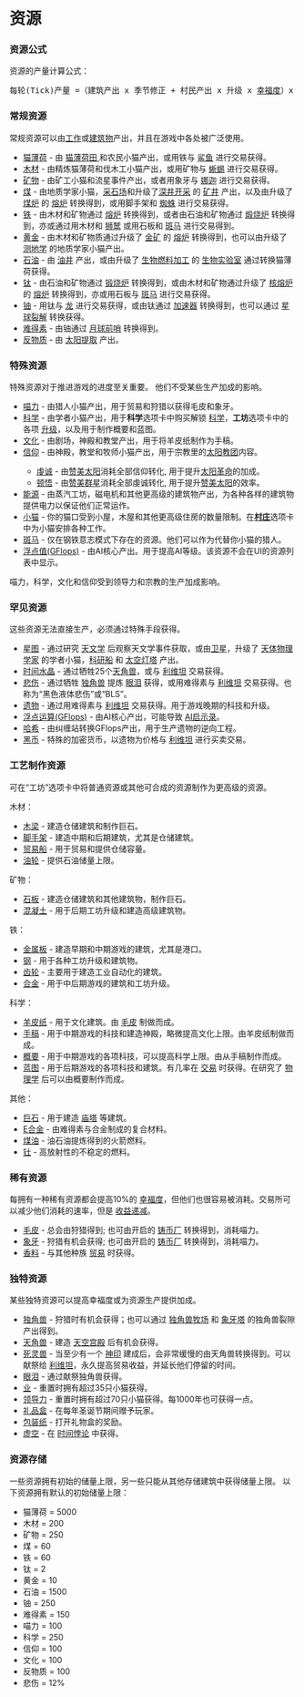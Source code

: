 # 资源

### 资源公式
资源的产量计算公式：
<pre>每轮(Tick)产量 =（建筑产出 x 季节修正 + 村民产出 x 升级 x <a href="?file=005-名词解释/01-幸福度">幸福度</a>）x 建筑%加成 + 自动转换 - 消耗 x 消耗%修正
</pre>

### 常规资源
常规资源可以由<a href="?file=001-猫咪百科/02-村庄">工作</a>或<a href="?file=001-猫咪百科/01-建筑物/01-食物生产建筑">建筑物</a>产出，并且在游戏中各处被广泛使用。
<ul>
 <li>
 <a href="?file=003-资源大全/01-猫薄荷">猫薄荷</a> - 由 <a href="?file=001-猫咪百科/01-建筑物/01-食物生产建筑#猫薄荷田">猫薄荷田 </a>和农民小猫产出，或用铁与 <a href="?file=001-猫咪百科/05-贸易">鲨鱼</a> 进行交易获得。
 </li>
 <li>
 <a href="?file=003-资源大全/02-木材">木材</a> - 由精炼猫薄荷和伐木工小猫产出，或用矿物与 <a href="?file=001-猫咪百科/05-贸易">蜥蜴</a> 进行交易获得。
 </li>
 <li>
 <a href="?file=003-资源大全/03-矿物">矿物</a> - 由矿工小猫和流星事件产出，或者用象牙与 <a href="?file=001-猫咪百科/05-贸易">娜迦</a> 进行交易获得。
 </li>
 <li>
 <a href="?file=003-资源大全/04-煤">煤</a> - 由地质学家小猫，<a href="?file=001-猫咪百科/01-建筑物/05-资源建筑#采石场">采石场</a>和升级了<a href="?file=001-猫咪百科/04-工坊/01-升级#深井开采">深井开采</a> 的 <a href="?file=001-猫咪百科/01-建筑物/05-资源建筑#矿井">矿井</a> 产出，以及由升级了 <a href="?file=001-猫咪百科/04-工坊/01-升级#煤炉">煤炉</a> 的 <a href="?file=001-猫咪百科/01-建筑物/06-工业建筑#熔炉">熔炉</a> 转换得到，或用脚手架和 <a href="?file=001-猫咪百科/05-贸易">蜘蛛</a> 进行交易获得。
 </li>
 <li>
  <a href="?file=003-资源大全/05-铁">铁</a> - 由木材和矿物通过 <a href="?file=001-猫咪百科/01-建筑物/06-工业建筑#熔炉">熔炉</a> 转换得到，或者由石油和矿物通过 <a href="?file=001-猫咪百科/01-建筑物/06-工业建筑#煅烧炉">煅烧炉</a> 转换得到，亦或通过用木材和 <a href="?file=001-猫咪百科/05-贸易">狮鹫</a> 或用石板和 <a href="?file=001-猫咪百科/05-贸易#斑马">斑马</a> 进行交易得到。
  </li>
 <li>
  <a href="?file=003-资源大全/07-黄金">黄金</a> - 由木材和矿物质通过升级了 <a href="?file=001-猫咪百科/04-工坊/01-升级#金矿">金矿</a> 的 <a href="?file=001-猫咪百科/01-建筑物/06-工业建筑#熔炉">熔炉</a> 转换得到，也可以由升级了 <a href="?file=001-猫咪百科/04-工坊/01-升级#测地学">测地学</a> 的地质学家小猫产出。
 </li>
 <li>
  <a href="?file=003-资源大全/08-石油">石油</a> - 由 <a href="?file=001-猫咪百科/01-建筑物/05-资源建筑#油井">油井</a> 产出，或由升级了 <a href="?file=001-猫咪百科/04-工坊/01-升级#生物燃料加工">生物燃料加工</a> 的 <a href="?file=001-猫咪百科/01-建筑物/03-科学建筑#生物实验室">生物实验室</a> 通过转换猫薄荷获得。
  </li>
 <li>
  <a href="?file=003-资源大全/09-钛">钛</a> - 由石油和矿物通过 <a href="?file=001-猫咪百科/01-建筑物/06-工业建筑#煅烧炉">锻烧炉</a> 转换得到，或由木材和矿物通过升级了 <a href="?file=001-猫咪百科/04-工坊/01-升级#核熔炉">核熔炉</a> 的 <a href="?file=001-猫咪百科/01-建筑物/06-工业建筑#熔炉">熔炉</a> 转换得到，亦或用石板与 <a href="?file=001-猫咪百科/05-贸易#斑马">斑马</a> 进行交易获得。
  </li>
 <li>
  <a href="?file=003-资源大全/10-铀">铀</a> - 用钛与 <a href="?file=001-猫咪百科/05-贸易">龙</a> 进行交易获得，或由钛通过 <a href="?file=001-猫咪百科/01-建筑物/05-资源建筑#加速器">加速器</a> 转换得到，也可以通过 <a href="?file=001-猫咪百科/07-空间/05-沙丘星#星球裂解">星球裂解</a> 转换获得。
  </li>
 <li>
  <a href="?file=003-资源大全/11-难得素">难得素</a> - 由铀通过 <a href="?file=001-猫咪百科/07-空间/04-月球#月球前哨">月球前哨</a> 转换得到。
  </li>
 <li>
  <a href="?file=003-资源大全/12-反物质">反物质</a> - 由 <a href="?file=001-猫咪百科/07-空间/07-太阳#太阳提取">太阳提取</a> 产出。
  </li>
</ul>  

### 特殊资源
特殊资源对于推进游戏的进度至关重要。
他们不受某些生产加成的影响。

<ul>
 <li> <a href="?file=003-资源大全/13-喵力">喵力</a> - 由猎人小猫产出，用于贸易和狩猎以获得毛皮和象牙。</li>
 <li> <a href="?file=003-资源大全/14-科学">科学</a> - 由学者小猫产出，用于<strong>科学</strong>选项卡中购买解锁 <a href="?file=001-猫咪百科03-科学/01-科学">科学</a>，<strong>工坊</strong>选项卡中的各项 <a href="?file=001-猫咪百科/04-工坊/01-升级">升级</a>，以及用于制作概要和蓝图。
 <li> <a href="?file=003-资源大全/15-文化">文化</a> - 由剧场，神殿和教堂产出，用于将羊皮纸制作为手稿</a>。</li>
 <li> <a href="?file=003-资源大全/16-信仰">信仰</a> - 由神殿，教堂和牧师小猫产出，用于宗教里的<a href="?file=001-猫咪百科/06-宗教/002-太阳教团">太阳教团</a>内容。</li>
 <ul>
   <li>  <a href="?file=003-资源大全/58-虔诚">虔诚</a> - 由<a href="?file=001-猫咪百科/06-宗教/002-太阳教团#赞美太阳">赞美太阳</a>消耗全部信仰转化, 用于提升<a href="?file=001-猫咪百科/06-宗教/002-太阳教团#太阳革命">太阳革命</a>的加成。</li>
   <li> <a href="?file=003-资源大全/59-顿悟">顿悟</a> - 由<a href="?file=001-猫咪百科/06-宗教/002-太阳教团#赞美群星">赞美群星</a>消耗全部虔诚转化, 用于提升<a href="?file=001-猫咪百科/06-宗教/002-太阳教团#赞美太阳">赞美太阳</a>的效率。</li>
</ul>
 <li> <a href="?file=003-资源大全/17-能源">能源</a> - 由蒸汽工坊，磁电机和其他更高级的建筑物产出，为各种各样的建筑物提供电力以保证他们正常运作。</li>
 <li> <a href="?file=003-资源大全/18-小猫">小猫</a> - 你的猫口受到小屋，木屋和其他更高级住房的数量限制。在<strong><a href="?file=001-猫咪百科/02-村庄">村庄</a></strong>选项卡中为小猫安排各种工作。</li>
 <li> <a href="?file=003-资源大全/56-斑马">斑马</a> - 仅在钢铁意志模式下存在的资源。他们可以作为代替你小猫的猎人。</li>
 <li> <a href="?file=003-资源大全/55-GFlops">浮点值(GFlops)</a> - 由AI核心产出。用于提高AI等级。该资源不会在UI的资源列表中显示。</li>
</ul>

喵力，科学，文化和信仰受到领导力和宗教的生产加成影响。 

### 罕见资源  

这些资源无法直接生产，必须通过特殊手段获得。
<ul>
 <li> <a href="?file=003-资源大全/19-星图">星图</a> - 通过研究 <a href="?file=001-猫咪百科/03-科学/01-科学#天文学">天文学</a> 后观察天文学事件获取，或由<a href="?file=001-猫咪百科/07-空间/03-喵星#卫星">卫星</a>，升级了 <a href="file=001-猫咪百科/04-工坊/01-升级#天体物理学家">天体物理学家</a> 的学者小猫，<a href="?file=001-猫咪百科/07-空间/06-碧池#科研船">科研船</a> 和 <a href="?file=001-猫咪百科/07-空间/09-开罗#太空灯塔">太空灯塔</a> 产出。</li>
 <li> <a href="?file=003-资源大全/20-时间水晶">时间水晶</a> - 通过牺牲25个<a href="?file=003-资源大全/46-天角兽">天角兽</a>，或与 <a href="?file=001-猫咪百科/05-贸易">利维坦</a> 交易获得。</li>
 <li> <a href="?file=003-资源大全/21-悲伤">悲伤</a> - 通过牺牲 <a href="?file=003-资源大全/45-独角兽">独角兽</a> 提炼 <a href="?file=003-资源大全/48-眼泪">眼泪</a> 获得，或用难得素与 <a href="?file=001-猫咪百科/05-贸易">利维坦</a> 交易获得。也称为“黑色液体悲伤”或“BLS”。
 <li> <a href="?file=003-资源大全/22-遗物">遗物</a> - 通过用难得素与 <a href="?file=001-猫咪百科/05-贸易">利维坦</a> 交易获得。用于游戏晚期的科技和升级。</li>
 <li> <a href="?file=003-资源大全/55-GFlops">浮点运算(GFlops)</a> - 由AI核心产出，可能导致 <a href="?file=007-常见问题/01-FAQ#AI启示录是什么">AI启示录</a>。</li>
 <li> <a href="?file=003-资源大全/23-哈希">哈希</a> - 由纠缠站转换GFlops产出，用于生产遗物的逆向工程。</li>
 <li> <a href="?file=003-资源大全/54-黑币">黑币</a> - 特殊的加密货币，以遗物为价格与 <a href="?file=001-猫咪百科/05-贸易">利维坦</a> 进行买卖交易。</li>
</ul>  

### 工艺制作资源
可在“工坊”选项卡中将普通资源或其他可合成的资源制作为更高级的资源。  

木材：
<ul>
 <li> <a href="?file=003-资源大全/24-木梁">木梁</a> - 建造仓储建筑和制作巨石。</li>
 <li> <a href="?file=003-资源大全/25-脚手架">脚手架</a> - 建造中期和后期建筑，尤其是仓储建筑。</li>
 <li> <a href="?file=003-资源大全/26-贸易船">贸易船</a> - 用于贸易和提供仓储容量。</li>
 <li> <a href="?file=003-资源大全/27-油轮">油轮</a> - 提供石油储量上限。</li>
</ul>
矿物：
<ul>
 <li> <a href="?file=003-资源大全/28-石板">石板</a> - 建造仓储建筑和其他建筑物，制作巨石。</li>
 <li> <a href="?file=003-资源大全/29-混凝土">混凝土</a> - 用于后期工坊升级和建造高级建筑物。</li>
</ul>
铁：
<ul>
 <li> <a href="?file=003-资源大全/30-金属板">金属板</a> - 建造早期和中期游戏的建筑，尤其是港口。</li>
 <li> <a href="?file=003-资源大全/31-钢">钢</a> - 用于各种工坊升级和建筑物。</li>
 <li> <a href="?file=003-资源大全/32-齿轮">齿轮</a> - 主要用于建造工业自动化的建筑。</li>
 <li> <a href="?file=003-资源大全/33-合金">合金</a> - 用于中后期游戏的建筑和工坊升级。</li>
</ul>
科学：
<ul>
 <li> <a href="?file=003-资源大全/34-羊皮纸">羊皮纸</a> - 用于文化建筑。由 <a href="?file=003-资源大全/42-毛皮">毛皮</a> 制做而成。</li>
 <li> <a href="?file=003-资源大全/35-手稿">手稿</a> - 用于中期游戏的科技和建造神殿，略微提高文化上限。由羊皮纸制做而成。</li>
 <li> <a href="?file=003-资源大全/36-概要">概要</a> - 用于中期游戏的各项科技，可以提高科学上限。由从手稿制作而成。</li>
 <li> <a href="?file=003-资源大全/37-蓝图">蓝图</a> - 用于后期游戏的各项科技和建筑。有几率在 <a href="?file=001-猫咪百科/05-贸易">交易</a> 时获得。在研究了 <a href="?file=001-猫咪百科/03-科学/01-科学#物理学">物理学</a> 后可以由概要制作而成。</li>
</ul>
其他：
<ul>
 <li> <a href="?file=003-资源大全/38-巨石">巨石</a> - 用于建造 <a href="?file=001-猫咪百科/01-建筑物/09-超级建筑物#庙塔">庙塔</a> 等建筑。</li>
 <li> <a href="?file=003-资源大全/39-E合金">E合金</a> - 由难得素与合金制成的复合材料。</li>
 <li> <a href="?file=003-资源大全/40-煤油">煤油</a> - 油石油提炼得到的火箭燃料。</li>
 <li> <a href="?file=003-资源大全/41-钍">钍</a> - 高放射性的不稳定的燃料。</li>
</ul>  

### 稀有资源
每拥有一种稀有资源都会提高10%的 <a href="?file=005-名词解释/01-幸福度">幸福度</a>，但他们也很容易被消耗。交易所可以减少他们消耗的速率，但是 <a href="?file=005-名词解释/04-收益递减">收益递减</a>。
<ul>
 <li> <a href="?file=003-资源大全/42-毛皮">毛皮</a> - 总会由狩猎得到; 也可由开启的 <a href="?file=001-猫咪百科/01-建筑物/08-其它建筑#铸币厂">铸币厂</a> 转换得到，消耗喵力。</li>
 <li> <a href="?file=003-资源大全/43-象牙">象牙</a> - 狩猎有机会获得; 也可由开启的 <a href="?file=001-猫咪百科/01-建筑物/08-其它建筑#铸币厂">铸币厂</a> 转换得到，消耗喵力。</li>
 <li> <a href="?file=003-资源大全/44-香料">香料</a> - 与其他种族 <a href="?file=001-猫咪百科/05-贸易">贸易</a> 时获得。</li>
</ul>  

### 独特资源

某些独特资源可以提高幸福度或为资源生产提供加成。
<ul>
 <li> <a href="?file=003-资源大全/45-独角兽">独角兽</a> - 狩猎时有机会获得；也可以通过 <a href="?file=001-猫咪百科/01-建筑物/08-其它建筑#独角兽牧场">独角兽牧场</a> 和 <a href="?file=001-猫咪百科/06-宗教/001-庙塔#象牙塔">象牙塔</a> 的独角兽裂隙产出得到。</li>
 <li> <a href="?file=003-资源大全/46-天角兽">天角兽</a> - 建造 <a href="?file=001-猫咪百科/06-宗教/001-庙塔#天空宫殿">天空宫殿</a> 后有机会获得。</li>
 <li> <a href="?file=003-资源大全/47-死灵兽">死灵兽</a> - 当至少有一个 <a href="?file=001-猫咪百科/06-宗教/001-庙塔#神印">神印</a> 建成后，会非常缓慢的由天角兽转换得到。可以献祭给 <a href="?file=001-猫咪百科/05-贸易">利维坦</a>，永久提高贸易收益，并延长他们停留的时间。</li>
 <li> <a href="?file=003-资源大全/48-眼泪">眼泪</a> - 通过献祭独角兽获得。</li>
 <li> <a href="?file=003-资源大全/49-业">业</a> - 重置时拥有超过35只小猫获得。</li>
 <li> <a href="?file=003-资源大全/50-领导力">领导力</a> - 重置时拥有超过70只小猫获得。每1000年也可获得一点。</li>
 <li> <a href="?file=003-资源大全/51-礼品盒">礼品盒</a> - 在每年圣诞节期间赠予玩家。</li>
 <li> <a href="?file=003-资源大全/52-包装纸">包装纸</a> - 打开礼物盒的奖励。</li>
 <li> <a href="?file=003-资源大全/53-虚空">虚空</a> - 在 <a href="?file=005-名词解释/03-时间悖论">时间悖论</a> 中获得。</li>
</ul>

### 资源存储

一些资源拥有初始的储量上限，另一些只能从其他存储建筑中获得储量上限。
以下资源拥有默认的初始储量上限：

* 猫薄荷 = 5000
* 木材 = 200
* 矿物 = 250
* 煤 = 60
* 铁 = 60
* 钛 = 2
* 黄金 = 10
* 石油 = 1500
* 铀 = 250
* 难得素 = 150
* 喵力 = 100
* 科学 = 250
* 信仰 = 100
* 文化 = 100
* 反物质 = 100
* 悲伤 = 12%

